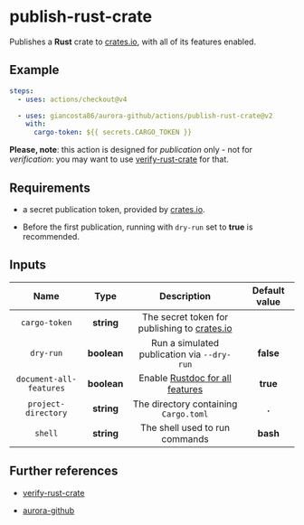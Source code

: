 # publish-rust-crate

Publishes a **Rust** crate to [crates.io](https://crates.io/), with all of its features enabled.

## Example

```yaml
steps:
  - uses: actions/checkout@v4

  - uses: giancosta86/aurora-github/actions/publish-rust-crate@v2
    with:
      cargo-token: ${{ secrets.CARGO_TOKEN }}
```

**Please, note**: this action is designed for _publication_ only - not for _verification_: you may want to use [verify-rust-crate](../verify-rust-crate/README.md) for that.

## Requirements

- a secret publication token, provided by [crates.io](https://crates.io/).

- Before the first publication, running with `dry-run` set to **true** is recommended.

## Inputs

|          Name           |    Type     |                            Description                             | Default value |
| :---------------------: | :---------: | :----------------------------------------------------------------: | :-----------: |
|      `cargo-token`      | **string**  | The secret token for publishing to [crates.io](https://crates.io/) |               |
|        `dry-run`        | **boolean** |            Run a simulated publication via `--dry-run`             |   **false**   |
| `document-all-features` | **boolean** | Enable [Rustdoc for all features](https://docs.rs/about/metadata)  |   **true**    |
|   `project-directory`   | **string**  |               The directory containing `Cargo.toml`                |     **.**     |
|         `shell`         | **string**  |                   The shell used to run commands                   |   **bash**    |

## Further references

- [verify-rust-crate](../verify-rust-crate/README.md)

- [aurora-github](../../README.md)
